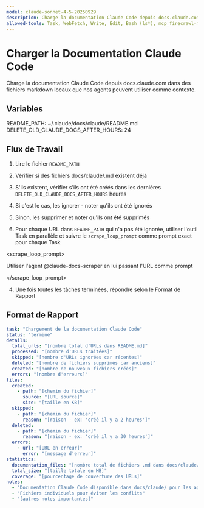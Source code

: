 ```yaml
---
model: claude-sonnet-4-5-20250929
description: Charge la documentation Claude Code depuis docs.claude.com dans des fichiers markdown locaux que nos agents peuvent utiliser comme contexte.
allowed-tools: Task, WebFetch, Write, Edit, Bash (ls*), mcp_firecrawl-mcp_firecrawl_scrape
---
```


# Charger la Documentation Claude Code

Charge la documentation Claude Code depuis docs.claude.com dans des fichiers markdown locaux que nos agents peuvent utiliser comme contexte.

## Variables

README_PATH: ~/.claude/docs/claude/README.md
DELETE_OLD_CLAUDE_DOCS_AFTER_HOURS: 24

## Flux de Travail

1. Lire le fichier `README_PATH`

2. Vérifier si des fichiers docs/claude/<nom-de-fichier>.md existent déjà

1. S'ils existent, vérifier s'ils ont été créés dans les dernières `DELETE_OLD_CLAUDE_DOCS_AFTER_HOURS` heures

2. Si c'est le cas, les ignorer - noter qu'ils ont été ignorés

3. Sinon, les supprimer et noter qu'ils ont été supprimés

3. Pour chaque URL dans `README_PATH` qui n'a pas été ignorée, utiliser l'outil Task en parallèle et suivre le `scrape_loop_prompt` comme prompt exact pour chaque Task

<scrape_loop_prompt>

Utiliser l'agent @claude-docs-scraper en lui passant l'URL comme prompt

</scrape_loop_prompt>

4. Une fois toutes les tâches terminées, répondre selon le Format de Rapport

## Format de Rapport

```yaml
task: "Chargement de la documentation Claude Code"
status: "terminé"
details:
  total_urls: "[nombre total d'URLs dans README.md]"
  processed: "[nombre d'URLs traitées]"
  skipped: "[nombre d'URLs ignorées car récentes]"
  deleted: "[nombre de fichiers supprimés car anciens]"
  created: "[nombre de nouveaux fichiers créés]"
  errors: "[nombre d'erreurs]"
files:
  created:
    - path: "[chemin du fichier]"
      source: "[URL source]"
      size: "[taille en KB]"
  skipped:
    - path: "[chemin du fichier]"
      reason: "[raison - ex: 'créé il y a 2 heures']"
  deleted:
    - path: "[chemin du fichier]"
      reason: "[raison - ex: 'créé il y a 30 heures']"
  errors:
    - url: "[URL en erreur]"
      error: "[message d'erreur]"
statistics:
  documentation_files: "[nombre total de fichiers .md dans docs/claude/]"
  total_size: "[taille totale en MB]"
  coverage: "[pourcentage de couverture des URLs]"
notes:
  - "Documentation Claude Code disponible dans docs/claude/ pour les agents"
  - "Fichiers individuels pour éviter les conflits"
  - "[autres notes importantes]"
```
